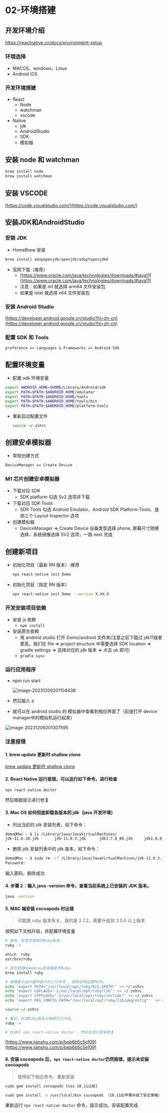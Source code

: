 # 02-环境搭建

## 开发环境介绍

https://reactnative.cn/docs/environment-setup

### 环境选择

* MACOS、windows、Linux
* Android IOS

### 开发环境搭建

* React
  * Node
  * watchman
  * vscode
* Native
  * jdk
  * AndroidStudio
  * SDK
  * 模拟器

## 安装 node 和 watchman
```bash
brew install node
brew install watchman
```
## 安装 VSCODE

[https://code.visualstudio.com/](https://code.visualstudio.com/)

## 安装JDK和AndroidStudio

### 安装 JDK

* HomeBrew 安装
```bash
brew install adopopenjdk/openjdk/adoptopenjdk8
```

* 官网下载（推荐）
  * [https://www.oracle.com/java/technologies/downloads/#java11](https://www.oracle.com/java/technologies/downloads/#java11)
  * 注意：如果是 m1 就选择 arm64 文件安装包
  * 如果是 intel 就选择 x64 文件安装包

### 安装 Android Studio

[https://developer.android.google.cn/studio?hl=zh-cn](https://developer.android.google.cn/studio?hl=zh-cn)

### 配置 SDK 和 Tools
```txt
preference => Languages & Frameworks => Android Sdk
```
## 配置环境变量

* 配置 sdk 环境变量

```bash
export ANDROID_HOME=$HOME/Library/Android/sdk
export PATH=$PATH:$ANDROID_HOME/emulator
export PATH=$PATH:$ANDROID_HOME/tools
export PATH=$PATH:$ANDROID_HOME/tools/bin
export PATH=$PATH:$ANDROID_HOME/platform-tools
```

* 重新启动配置文件

  ```bash
  source ~/.zshrc
  ```

  

## 创建安卓模拟器

* 常规创建方式
```txt
DeviceManager => Create Device
```
### M1 芯片创建安卓模拟器

* 下载对应 SDK
  * SDK platform 勾选 Sv2 选项并下载
* 下载对应 SDK Tools
  * SDK Tools 勾选 Android Emulator、Android SDK Platform-Tools、底部三个 Layout Inspector 选项
* 创建模拟器
  * DeviceManager => Create Device 设备类型选择 phone, 屏幕尺寸随便选择，系统镜像选择 SV2 选项，一路 next 完成

## 创建新项目

* 初始化项目（最新 RN 版本）:推荐

  ```bash
  npx react-native init Demo
  ```

* 初始化项目（指定 RN 版本）

  ```bash
  npx react-native init Demo --version X.XX.X
  ```

### 开发安装项目依赖

* 安装 js 依赖
  * `npm install`
* 安装原生依赖
  * 用 android studio 打开 Demo/android 文件夹(注意之前下载过 jdk11或者更高，我们在 file => project structure 中需要选择 SDK location => gradle settings  => 选择对应的 jdk 版本 => 点击 ok 即可)
  * `gradle sync`

### 运行应用程序

* npm run start

  ![image-20231209201104438](./assets/image-20231209201104438.png)

* 然后输入 a

* 就可以在 android studio 的 模拟器中查看到相应界面了（前提打开 device manager中的模拟机运行起来）

![image-20231209201307595](./assets/image-20231209201307595.png)

### 注意报错
#### 1. brew update 更新时 shallow clone

[brew update 更新时 shallow clone](https://zhuanlan.zhihu.com/p/351199589)

#### 2. React Native 运行报错，可以运行如下命令，进行检查

```bash
npx react-native doctor
```
然后根据提示进行修复

#### 3. Mac OS 如何彻底卸载各版本的 jdk（java 开发环境）

  * 列出当前的 jdk 安装列表，如下命令：

  ```bash
  demo@Mac ~ $ ls /Library/Java/JavaVirtualMachines/
  jdk-11.0.10.jdk		jdk-11.0.3.jdk		jdk1.7.0_80.jdk		jdk1.8.0_241.jdk
  ```

  * 删除 jdk 安装列表中的 jdk 版本，如下命令：

  ```bash
  demo@Mac ~ $ sudo rm -rf /Library/Java/JavaVirtualMachines/jdk-11.0.3.jdk
  Password:
  ```
  输入密码，删除成功

#### 4. 步骤 2：输入 java -version 命令，查看当前系统上已安装的 JDK 版本。

```bash
java -version
```


#### 5. MAC 端安装 cocoapods 时出错

> 可能跟 ruby 版本有关，我的是 2.7.2，需要升级到 3.0.0 以上版本

按照如下文档升级，并配置环境变量

```bash
# 首先，检查您使用的Ruby版本。
ruby -v

which  ruby
usr/bin/ruby

# 现在使用Homebrew安装最新的Ruby。
brew install ruby

# 根据提示运行图中提示的三行命令 ，按照说明设置PATH。
echo 'export PATH="/usr/local/opt/ruby/bin:$PATH"' >> ~/.zshrc
echo 'export LDFLAGS="-L/usr/local/opt/ruby/lib"' >> ~/.zshrc  
echo 'export CPPFLAGS="-I/usr/local/opt/ruby/include"' >> ~/.zshrc 
echo 'export PKG_CONFIG_PATH="/usr/local/opt/ruby/lib/pkgconfig"'  >> ~/.zshrc

source ~/.zshrc  

# 最后，检查Ruby版本以确保它已升级。
ruby -v

# 在进行 npx react-native doctor ，然后在进行安装修复
```

[https://www.jianshu.com/p/beb6b5c5e109](https://www.jianshu.com/p/beb6b5c5e109)

#### 6. 安装 cocoapods 后，`npx react-native doctor`仍然报错，提示未安装 cocoapods

> 使用如下相应命令，重新安装

```bash
sudo gem install cocoapods (osx 10.11以前)

sudo gem install -n /usr/local/bin cocoapods （10.11后苹果升级了安全策略）
```

重新运行 `npx react-native doctor` 命令，提示成功。安装配置完成
